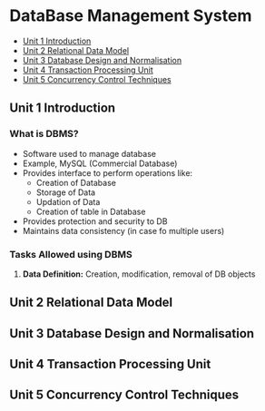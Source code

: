 # DataBase Management System

- [Unit 1 Introduction](./README.md/#unit-1-introduction)
- [Unit 2 Relational Data Model](./README.md#unit-2-relational-data-model)
- [Unit 3 Database Design and Normalisation](./README.md#unit-3-database-design-and-normalisation)
- [Unit 4 Transaction Processing Unit](./README.md#unit-4-transaction-processing-unit)
- [Unit 5 Concurrency Control Techniques](./README.md#unit-5-concurrency-control-techniques)

## Unit 1 Introduction

### What is DBMS?

- Software used to manage database
- Example, MySQL (Commercial Database)
- Provides interface to perform operations like:
  - Creation of Database
  - Storage of Data
  - Updation of Data
  - Creation of table in Database
- Provides protection and security to DB
- Maintains data consistency (in case fo multiple users)

### Tasks Allowed using DBMS

1. **Data Definition:** Creation, modification, removal of DB objects

## Unit 2 Relational Data Model

## Unit 3 Database Design and Normalisation

## Unit 4 Transaction Processing Unit

## Unit 5 Concurrency Control Techniques
